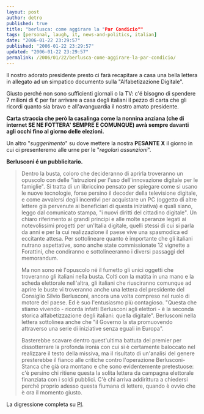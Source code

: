 ```yaml
---
layout: post
author: detro
published: true
title: "berlusca: come aggirare la "Par Condicio""
tags: [personal, laugh, it, news-and-politics, italian]
date: "2006-01-22 23:29:57"
published: "2006-01-22 23:29:57"
updated: "2006-01-22 23:29:57"
permalink: /2006/01/22/berlusca-come-aggirare-la-par-condicio/
---
```


Il nostro adorato presidente presto ci farà recapitare a casa una bella lettera in allegato ad un simpatico documento sulla "Alfabetizazione Digitale".

Giusto perché non sono sufficienti giornali o la TV: c'é bisogno di spendere 7 milioni di € per far arrivare a casa degli italiani il pezzo di carta che gli ricordi quanto sia bravo e all'avanguardia il nostro amato presidente.

<strong>Carta straccia che però la casalinga come la nonnina anziana (che di internet SE NE FOTTERA' SEMPRE E COMUNQUE) avrà sempre davanti agli occhi fino al giorno delle elezioni.</strong>

Un altro "<em>suggerimento</em>" su dove mettere la nostra <strong>PESANTE X</strong> il giorno in cui ci presenteremo alle urne per le "<em>regolari assunzioni</em>".

<strong>Berlusconi é un pubblicitario.</strong>

<blockquote>Dentro la busta, coloro che decideranno di aprirla troveranno un opuscolo con delle "istruzioni per l'uso dell'innovazione digitale per le famiglie". Si tratta di un libriccino pensato per spiegare come si usano le nuove tecnologie, forse persino il decoder della televisione digitale, e come avvalersi degli incentivi per acquistare un PC (oggetto di altre lettere già pervenute ai beneficiari di questa iniziativa) e quali siano, leggo dal comunicato stampa, "i nuovi diritti del cittadino digitale". Un chiaro riferimento ai grandi principi e alle molte speranze legati ai notevolissimi progetti per un'Italia digitale, quelli stessi di cui si parla da anni e per la cui realizzazione il paese vive una spasmodica ed eccitante attesa. Per sottolineare quanto è importante che gli italiani nutrano aspettative, sono anche state commissionate 12 vignette a Forattini, che condiranno e sottolineeranno i diversi passaggi del memorandum.

Ma non sono né l'opuscolo né il fumetto gli unici oggetti che troveranno gli italiani nella busta. Colti con la matita in una mano e la scheda elettorale nell'altra, gli italiani che riusciranno comunque ad aprire le buste vi troveranno anche una lettera del presidente del Consiglio Silvio Berlusconi, ancora una volta compreso nel ruolo di motore del paese. Ed è suo l'entusiasmo più contagioso. "Questa che stiamo vivendo - ricorda infatti Berlusconi agli elettori - è la seconda storica alfabetizzazione degli italiani: quella digitale". Berlusconi nella lettera sottolinea anche che "il Governo la sta promuovendo attraverso una serie di iniziative senza eguali in Europa".

Basterebbe scavare dentro quest'ultima battuta del premier per dissotterrare la profonda ironia con cui si è certamente baloccato nel realizzare il testo della missiva, ma il risultato di un'analisi del genere presterebbe il fianco alle critiche contro l'operazione Berlusconi-Stanca che già ora montano e che sono evidentemente pretestuose: c'è persino chi ritiene questa la solita lettera da campagna elettorale finanziata con i soldi pubblici. C'è chi arriva addirittura a chiedersi perché proprio adesso questa fiumana di lettere, quando è ovvio che è ora il momento giusto.</blockquote>

La digressione completa su <a target="_new" href="http://punto-informatico.it/p.asp?i=57386&r=PI">PI</a>.


